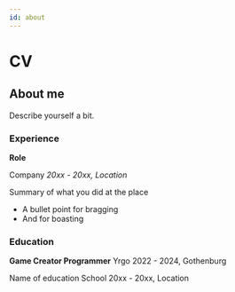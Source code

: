 ```yaml
---
id: about
---
```


# CV

## About me

Describe yourself a bit. 

### Experience
**Role** 

Company
_20xx - 20xx, Location_

Summary of what you did at the place

- A bullet point for bragging
- And for boasting


### Education

**Game Creator Programmer** Yrgo 2022 - 2024, Gothenburg

Name of education
School
20xx - 20xx, Location